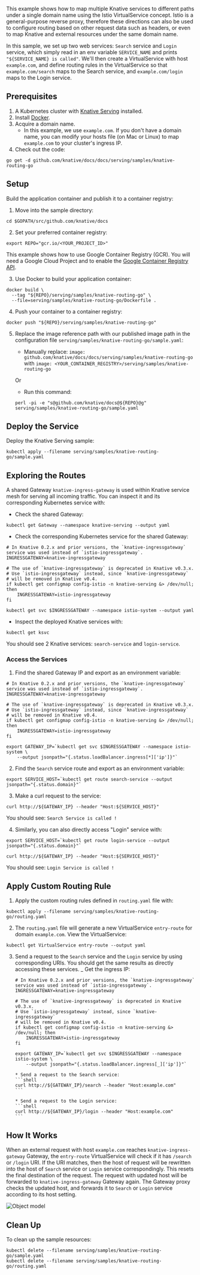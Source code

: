 
This example shows how to map multiple Knative services to different paths under
a single domain name using the Istio VirtualService concept. Istio is a
general-purpose reverse proxy, therefore these directions can also be used to
configure routing based on other request data such as headers, or even to map
Knative and external resources under the same domain name.

In this sample, we set up two web services: `Search` service and `Login`
service, which simply read in an env variable `SERVICE_NAME` and prints
`"${SERVICE_NAME} is called"`. We'll then create a VirtualService with host
`example.com`, and define routing rules in the VirtualService so that
`example.com/search` maps to the Search service, and `example.com/login` maps to
the Login service.

## Prerequisites

1. A Kubernetes cluster with
   [Knative Serving](https://github.com/knative/docs/blob/master/install/)
   installed.
2. Install
   [Docker](https://docs.docker.com/get-started/#prepare-your-docker-environment).
3. Acquire a domain name.
   - In this example, we use `example.com`. If you don't have a domain name, you
     can modify your hosts file (on Mac or Linux) to map `example.com` to your
     cluster's ingress IP.
4. Check out the code:

```
go get -d github.com/knative/docs/docs/serving/samples/knative-routing-go
```

## Setup

Build the application container and publish it to a container registry:

1. Move into the sample directory:

```shell
cd $GOPATH/src/github.com/knative/docs
```

2. Set your preferred container registry:

```shell
export REPO="gcr.io/<YOUR_PROJECT_ID>"
```

This example shows how to use Google Container Registry (GCR). You will need a
Google Cloud Project and to enable the
[Google Container Registry API](https://console.cloud.google.com/apis/library/containerregistry.googleapis.com).

3. Use Docker to build your application container:

```
docker build \
  --tag "${REPO}/serving/samples/knative-routing-go" \
  --file=serving/samples/knative-routing-go/Dockerfile .
```

4. Push your container to a container registry:

```
docker push "${REPO}/serving/samples/knative-routing-go"
```

5. Replace the image reference path with our published image path in the
   configuration file `serving/samples/knative-routing-go/sample.yaml`:

   - Manually replace:
     `image: github.com/knative/docs/docs/serving/samples/knative-routing-go` with
     `image: <YOUR_CONTAINER_REGISTRY>/serving/samples/knative-routing-go`

   Or

   - Run this command:

   ```
   perl -pi -e "s@github.com/knative/docs@${REPO}@g" serving/samples/knative-routing-go/sample.yaml
   ```

## Deploy the Service

Deploy the Knative Serving sample:

```
kubectl apply --filename serving/samples/knative-routing-go/sample.yaml
```

## Exploring the Routes

A shared Gateway `knative-ingress-gateway` is used within Knative service mesh
for serving all incoming traffic. You can inspect it and its corresponding
Kubernetes service with:

- Check the shared Gateway:

```
kubectl get Gateway --namespace knative-serving --output yaml
```

- Check the corresponding Kubernetes service for the shared Gateway:

```
# In Knative 0.2.x and prior versions, the `knative-ingressgateway` service was used instead of `istio-ingressgateway`.
INGRESSGATEWAY=knative-ingressgateway

# The use of `knative-ingressgateway` is deprecated in Knative v0.3.x.
# Use `istio-ingressgateway` instead, since `knative-ingressgateway`
# will be removed in Knative v0.4.
if kubectl get configmap config-istio -n knative-serving &> /dev/null; then
    INGRESSGATEWAY=istio-ingressgateway
fi

kubectl get svc $INGRESSGATEWAY --namespace istio-system --output yaml
```

- Inspect the deployed Knative services with:

```
kubectl get ksvc
```

You should see 2 Knative services: `search-service` and `login-service`.

### Access the Services

1. Find the shared Gateway IP and export as an environment variable:

```shell
# In Knative 0.2.x and prior versions, the `knative-ingressgateway` service was used instead of `istio-ingressgateway`.
INGRESSGATEWAY=knative-ingressgateway

# The use of `knative-ingressgateway` is deprecated in Knative v0.3.x.
# Use `istio-ingressgateway` instead, since `knative-ingressgateway`
# will be removed in Knative v0.4.
if kubectl get configmap config-istio -n knative-serving &> /dev/null; then
    INGRESSGATEWAY=istio-ingressgateway
fi

export GATEWAY_IP=`kubectl get svc $INGRESSGATEWAY --namespace istio-system \
    --output jsonpath="{.status.loadBalancer.ingress[*]['ip']}"`
```

2. Find the `Search` service route and export as an environment variable:

```shell
export SERVICE_HOST=`kubectl get route search-service --output jsonpath="{.status.domain}"`
```

3. Make a curl request to the service:

```shell
curl http://${GATEWAY_IP} --header "Host:${SERVICE_HOST}"
```

You should see: `Search Service is called !`

4. Similarly, you can also directly access "Login" service with:

```shell
export SERVICE_HOST=`kubectl get route login-service --output jsonpath="{.status.domain}"`
```

```shell
curl http://${GATEWAY_IP} --header "Host:${SERVICE_HOST}"
```

You should see: `Login Service is called !`

## Apply Custom Routing Rule

1. Apply the custom routing rules defined in `routing.yaml` file with:

```
kubectl apply --filename serving/samples/knative-routing-go/routing.yaml
```

2. The `routing.yaml` file will generate a new VirtualService `entry-route` for
   domain `example.com`. View the VirtualService:

```
kubectl get VirtualService entry-route --output yaml
```

3.  Send a request to the `Search` service and the `Login` service by using
    corresponding URIs. You should get the same results as directly accessing
    these services. \_ Get the ingress IP:

    ```shell
    # In Knative 0.2.x and prior versions, the `knative-ingressgateway` service was used instead of `istio-ingressgateway`.
    INGRESSGATEWAY=knative-ingressgateway

    # The use of `knative-ingressgateway` is deprecated in Knative v0.3.x.
    # Use `istio-ingressgateway` instead, since `knative-ingressgateway`
    # will be removed in Knative v0.4.
    if kubectl get configmap config-istio -n knative-serving &> /dev/null; then
        INGRESSGATEWAY=istio-ingressgateway
    fi

    export GATEWAY_IP=`kubectl get svc $INGRESSGATEWAY --namespace istio-system \
        --output jsonpath="{.status.loadBalancer.ingress[_]['ip']}"`
    ```

        * Send a request to the Search service:
        ```shell
        curl http://${GATEWAY_IP}/search --header "Host:example.com"
        ```

        * Send a request to the Login service:
        ```shell
        curl http://${GATEWAY_IP}/login --header "Host:example.com"
        ```

## How It Works

When an external request with host `example.com` reaches
`knative-ingress-gateway` Gateway, the `entry-route` VirtualService will check
if it has `/search` or `/login` URI. If the URI matches, then the host of
request will be rewritten into the host of `Search` service or `Login` service
correspondingly. This resets the final destination of the request. The request
with updated host will be forwarded to `knative-ingress-gateway` Gateway again.
The Gateway proxy checks the updated host, and forwards it to `Search` or
`Login` service according to its host setting.

![Object model](images/knative-routing-sample-flow.png)

## Clean Up

To clean up the sample resources:

```
kubectl delete --filename serving/samples/knative-routing-go/sample.yaml
kubectl delete --filename serving/samples/knative-routing-go/routing.yaml
```
